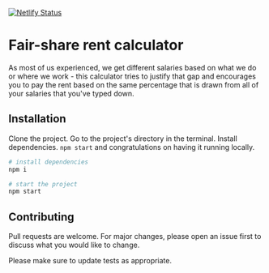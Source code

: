 [![Netlify Status](https://api.netlify.com/api/v1/badges/4b1d242c-3b1d-4426-b668-e0229ae54919/deploy-status)](https://app.netlify.com/sites/equalrent/deploys)
# Fair-share rent calculator
As most of us experienced, we get different salaries based on what we do or where we work - this calculator tries to justify that gap and encourages you to pay the rent based on the same percentage that is drawn from all of your salaries that you've typed down.

## Installation

Clone the project. Go to the project's directory in the terminal. Install dependencies. `npm start` and congratulations on having it running locally. 

```bash
# install dependencies
npm i

# start the project
npm start
```

## Contributing
Pull requests are welcome. For major changes, please open an issue first to discuss what you would like to change.

Please make sure to update tests as appropriate.
